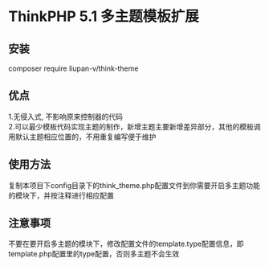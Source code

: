 ThinkPHP 5.1 多主题模板扩展
===============

## 安装
composer require liupan-v/think-theme

## 优点
1.无侵入式, 不影响原来控制器的代码<br/>
2.可以最少模板代码实现主题的制作，新增主题主要新增差异部分，其他的模板调用默认主题相应位置的，不用重复编写便于维护

## 使用方法

复制本项目下config目录下的think_theme.php配置文件到你需要开启多主题功能的模块下，并按注释进行相应配置

## 注意事项

不要在要开启多主题的模块下，修改配置文件的template.type配置信息，即template.php配置里的type配置，否则多主题不会生效